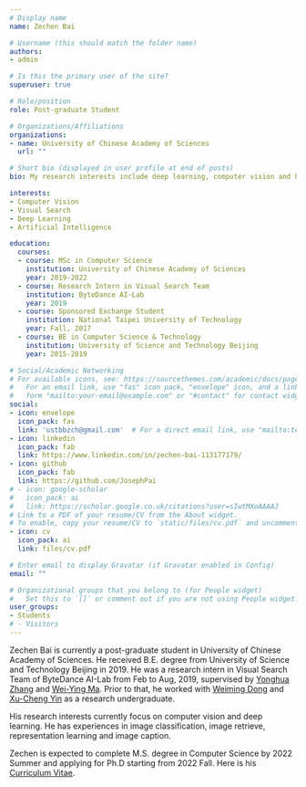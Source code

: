 ```yaml
---
# Display name
name: Zechen Bai

# Username (this should match the folder name)
authors:
- admin

# Is this the primary user of the site?
superuser: true

# Role/position
role: Post-graduate Student

# Organizations/Affiliations
organizations:
- name: University of Chinese Academy of Sciences
  url: ""

# Short bio (displayed in user profile at end of posts)
bio: My research interests include deep learning, computer vision and human-computer interaction.

interests:
- Computer Vision
- Visual Search
- Deep Learning
- Artificial Intelligence

education:
  courses:
  - course: MSc in Computer Science
    institution: University of Chinese Academy of Sciences
    year: 2019-2022
  - course: Research Intern in Visual Search Team
    institution: ByteDance AI-Lab
    year: 2019
  - course: Sponsored Exchange Student
    institution: National Taipei University of Technology
    year: Fall, 2017
  - course: BE in Computer Science & Technology
    institution: University of Science and Technology Beijing
    year: 2015-2019

# Social/Academic Networking
# For available icons, see: https://sourcethemes.com/academic/docs/page-builder/#icons
#   For an email link, use "fas" icon pack, "envelope" icon, and a link in the
#   form "mailto:your-email@example.com" or "#contact" for contact widget.
social:
- icon: envelope
  icon_pack: fas
  link: 'ustbbzch@gmail.com'  # For a direct email link, use "mailto:test@example.org".
- icon: linkedin
  icon_pack: fab
  link: https://www.linkedin.com/in/zechen-bai-113177179/
- icon: github
  icon_pack: fab
  link: https://github.com/JosephPai
# - icon: google-scholar
#   icon_pack: ai
#   link: https://scholar.google.co.uk/citations?user=sIwtMXoAAAAJ
# Link to a PDF of your resume/CV from the About widget.
# To enable, copy your resume/CV to `static/files/cv.pdf` and uncomment the lines below.
- icon: cv
  icon_pack: ai
  link: files/cv.pdf

# Enter email to display Gravatar (if Gravatar enabled in Config)
email: ""

# Organizational groups that you belong to (for People widget)
#   Set this to `[]` or comment out if you are not using People widget.
user_groups:
- Students
# - Visitors
---
```


Zechen Bai is currently a post-graduate student in University of Chinese Academy of Sciences. He received B.E. degree from University of Science and Technology Beijing in 2019. He was a research intern in Visual Search Team of ByteDance AI-Lab from Feb to Aug, 2019, supervised by [Yonghua Zhang](https://dblp.org/pers/hd/z/Zhang:Yonghua) and [Wei-Ying Ma](https://scholar.google.com/citations?user=SToCbu8AAAAJ&hl=en). Prior to that, he worked with [Weiming Dong](http://www.weimingdong.org) and [Xu-Cheng Yin](http://prir.ustb.edu.cn/yin/home/) as a research undergraduate.

His research interests currently focus on computer vision and deep learning. He has experiences in image classification, image retrieve, representation learning and image caption.

Zechen is expected to complete M.S. degree in Computer Science by 2022 Summer and applying for Ph.D starting from 2022 Fall. Here is his [Curriculum Vitae](files/cv.pdf). 
